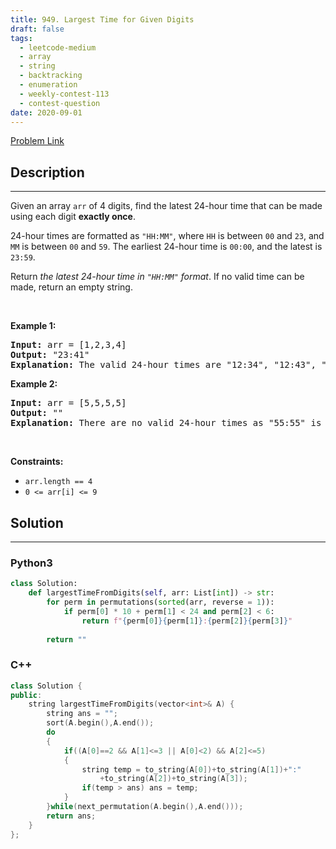 ```yaml
---
title: 949. Largest Time for Given Digits
draft: false
tags: 
  - leetcode-medium
  - array
  - string
  - backtracking
  - enumeration
  - weekly-contest-113
  - contest-question
date: 2020-09-01
---
```


[Problem Link](https://leetcode.com/problems/largest-time-for-given-digits/)

## Description

---
<p>Given an array <code>arr</code> of 4 digits, find the latest 24-hour time that can be made using each digit <strong>exactly once</strong>.</p>

<p>24-hour times are formatted as <code>&quot;HH:MM&quot;</code>, where <code>HH</code> is between <code>00</code> and <code>23</code>, and <code>MM</code> is between <code>00</code> and <code>59</code>. The earliest 24-hour time is <code>00:00</code>, and the latest is <code>23:59</code>.</p>

<p>Return <em>the latest 24-hour time in <code>&quot;HH:MM&quot;</code> format</em>. If no valid time can be made, return an empty string.</p>

<p>&nbsp;</p>
<p><strong class="example">Example 1:</strong></p>

<pre>
<strong>Input:</strong> arr = [1,2,3,4]
<strong>Output:</strong> &quot;23:41&quot;
<strong>Explanation:</strong> The valid 24-hour times are &quot;12:34&quot;, &quot;12:43&quot;, &quot;13:24&quot;, &quot;13:42&quot;, &quot;14:23&quot;, &quot;14:32&quot;, &quot;21:34&quot;, &quot;21:43&quot;, &quot;23:14&quot;, and &quot;23:41&quot;. Of these times, &quot;23:41&quot; is the latest.
</pre>

<p><strong class="example">Example 2:</strong></p>

<pre>
<strong>Input:</strong> arr = [5,5,5,5]
<strong>Output:</strong> &quot;&quot;
<strong>Explanation:</strong> There are no valid 24-hour times as &quot;55:55&quot; is not valid.
</pre>

<p>&nbsp;</p>
<p><strong>Constraints:</strong></p>

<ul>
	<li><code>arr.length == 4</code></li>
	<li><code>0 &lt;= arr[i] &lt;= 9</code></li>
</ul>


## Solution

---
### Python3
``` py title='largest-time-for-given-digits'
class Solution:
    def largestTimeFromDigits(self, arr: List[int]) -> str:
        for perm in permutations(sorted(arr, reverse = 1)):
            if perm[0] * 10 + perm[1] < 24 and perm[2] < 6:
                return f"{perm[0]}{perm[1]}:{perm[2]}{perm[3]}"
        
        return ""
```
### C++
``` cpp title='largest-time-for-given-digits'
class Solution {
public:
	string largestTimeFromDigits(vector<int>& A) {
		string ans = "";
		sort(A.begin(),A.end());
		do
		{
			if((A[0]==2 && A[1]<=3 || A[0]<2) && A[2]<=5)
			{
				string temp = to_string(A[0])+to_string(A[1])+":"
					+to_string(A[2])+to_string(A[3]);
				if(temp > ans) ans = temp;
			}       
		}while(next_permutation(A.begin(),A.end()));
		return ans;
	}
};

```

